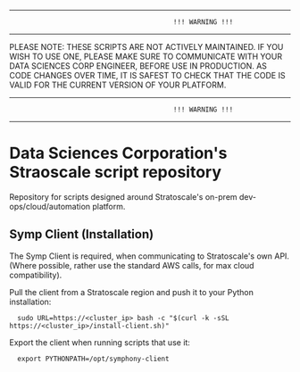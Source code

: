 ********************************************************************************************************
                                             !!! WARNING !!!
********************************************************************************************************
 PLEASE NOTE: THESE SCRIPTS ARE NOT ACTIVELY MAINTAINED. 
 IF YOU WISH TO USE ONE, PLEASE MAKE SURE TO COMMUNICATE WITH YOUR DATA SCIENCES CORP ENGINEER, 
 BEFORE USE IN PRODUCTION. AS CODE CHANGES OVER TIME, IT IS SAFEST TO CHECK THAT THE CODE IS VALID
 FOR THE CURRENT VERSION OF YOUR PLATFORM.
********************************************************************************************************
                                             !!! WARNING !!!
********************************************************************************************************



# Data Sciences Corporation's Straoscale script repository
Repository for scripts designed around Stratoscale's on-prem dev-ops/cloud/automation platform.

## Symp Client (Installation)
The Symp Client is required, when communicating to Stratoscale's own API. (Where possible, rather use the standard AWS calls, for max cloud compatibility).

Pull the client from a Stratoscale region and push it to your Python installation:
```
  sudo URL=https://<cluster_ip> bash -c "$(curl -k -sSL https://<cluster_ip>/install-client.sh)"
```
Export the client when running scripts that use it:
```
  export PYTHONPATH=/opt/symphony-client
```
